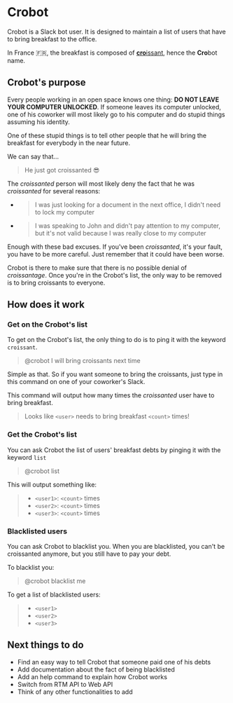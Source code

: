 # Crobot

Crobot is a Slack bot user. It is designed to maintain a list of users that have to bring breakfast to the office.

In France :fr:, the breakfast is composed of [**cro**issant](https://en.wikipedia.org/wiki/Croissant), hence the **Cro**bot name.

## Crobot's purpose

Every people working in an open space knows one thing: **DO NOT LEAVE YOUR COMPUTER UNLOCKED**. If someone leaves its computer unlocked, one of his coworker will most likely go to his computer and do stupid things assuming his identity.

One of these stupid things is to tell other people that he will bring the breakfast for everybody in the near future.

We can say that...

> He just got croissanted :sunglasses:

The _croissanted_ person will most likely deny the fact that he was _croissanted_ for several reasons:

* > I was just looking for a document in the next office, I didn't need to lock my computer

* > I was speaking to John and didn't pay attention to my computer, but it's not valid because I was really close to my computer

Enough with these bad excuses. If you've been _croissanted_, it's your fault, you have to be more careful. Just remember that it could have been worse.

Crobot is there to make sure that there is no possible denial of _croissantage_. Once you're in the Crobot's list, the only way to be removed is to bring croissants to everyone.

## How does it work

### Get on the Crobot's list

To get on the Crobot's list, the only thing to do is to ping it with the keyword `croissant`.

> @crobot I will bring croissants next time

Simple as that. So if you want someone to bring the croissants, just type in this command on one of your coworker's Slack.

This command will output how many times the _croissanted_ user have to bring breakfast.

> Looks like `<user>` needs to bring breakfast `<count>` times!

### Get the Crobot's list

You can ask Crobot the list of users' breakfast debts by pinging it with the keyword `list`

> @crobot list

This will output something like:

> * `<user1>`: `<count>` times
> * `<user2>`: `<count>` times
> * `<user3>`: `<count>` times

### Blacklisted users

You can ask Crobot to blacklist you. When you are blacklisted, you can't be croissanted anymore, but you still have to pay your debt.

To blacklist you:
> @crobot blacklist me

To get a list of blacklisted users:

> * `<user1>`
> * `<user2>`
> * `<user3>`

## Next things to do

* Find an easy way to tell Crobot that someone paid one of his debts
* Add documentation about the fact of being blacklisted
* Add an help command to explain how Crobot works
* Switch from RTM API to Web API
* Think of any other functionalities to add
